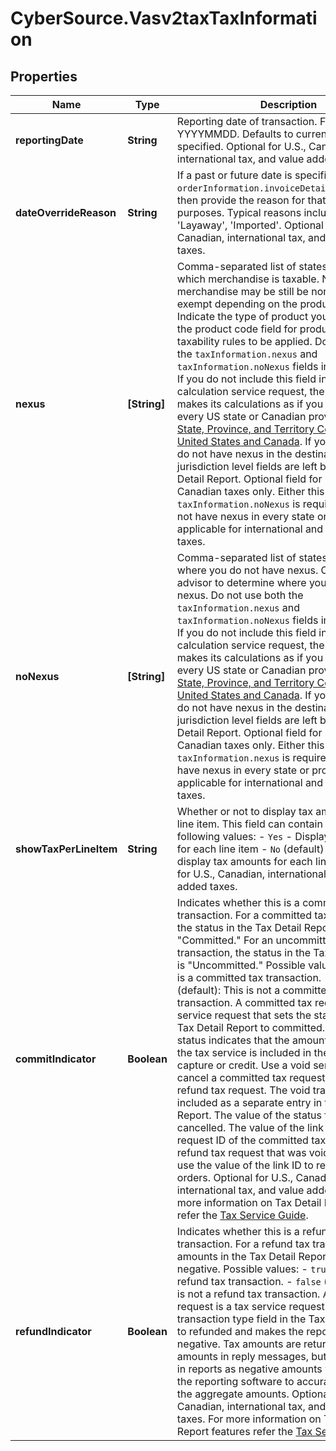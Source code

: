 # CyberSource.Vasv2taxTaxInformation

## Properties
Name | Type | Description | Notes
------------ | ------------- | ------------- | -------------
**reportingDate** | **String** | Reporting date of transaction. Format: YYYYMMDD. Defaults to current date if not specified. Optional for U.S., Canadian, international tax, and value added taxes.  | [optional] 
**dateOverrideReason** | **String** | If a past or future date is specified in `orderInformation.invoiceDetails.invoiceDate`, then provide the reason for that for audit purposes. Typical reasons include: 'Return', 'Layaway', 'Imported'.  Optional for U.S., Canadian, international tax, and value added taxes.  | [optional] 
**nexus** | **[String]** | Comma-separated list of states or provinces in which merchandise is taxable. Note merchandise may be still be non-taxable or tax exempt depending on the product taxability. Indicate the type of product you are selling in the product code field for product-level taxability rules to be applied. Do not use both the `taxInformation.nexus` and `taxInformation.noNexus` fields in your request. If you do not include this field in a tax calculation service request, the tax system makes its calculations as if you have nexus in every US state or Canadian province. Use the [State, Province, and Territory Codes for the United States and Canada](https://developer.cybersource.com/library/documentation/sbc/quickref/states_and_provinces.pdf).  If you indicate you do not have nexus in the destination state, jurisdiction level fields are left blank in the Tax Detail Report.  Optional field for U.S. and Canadian taxes only. Either this field or `taxInformation.noNexus` is required if you do not have nexus in every state or province.  Not applicable for international and value added taxes.  | [optional] 
**noNexus** | **[String]** | Comma-separated list of states or provinces where you do not have nexus. Check with a tax advisor to determine where your business has nexus. Do not use both the `taxInformation.nexus` and `taxInformation.noNexus` fields in your request. If you do not include this field in a tax calculation service request, the tax system makes its calculations as if you have nexus in every US state or Canadian province. Use the [State, Province, and Territory Codes for the United States and Canada](https://developer.cybersource.com/library/documentation/sbc/quickref/states_and_provinces.pdf).  If you indicate you do not have nexus in the destination state, jurisdiction level fields are left blank in the Tax Detail Report.  Optional field for U.S. and Canadian taxes only. Either this field or `taxInformation.nexus` is required if you do not have nexus in every state or province.  Not applicable for international and value added taxes.  | [optional] 
**showTaxPerLineItem** | **String** | Whether or not to display tax amounts for each line item. This field can contain one of the following values: - `Yes` - Display tax amounts for each line item - `No` (default) - Do not display tax amounts for each line item  Optional for U.S., Canadian, international tax, and value added taxes.  | [optional] 
**commitIndicator** | **Boolean** | Indicates whether this is a committed tax transaction. For a committed tax transaction, the status in the Tax Detail Report is \"Committed.\" For an uncommitted tax transaction, the status in the Tax Detail Report is \"Uncommitted.\" Possible values: - `true`: This is a committed tax transaction. - `false` (default): This is not a committed tax transaction.  A committed tax request is a tax service request that sets the status field in the Tax Detail Report to committed. The committed status indicates that the amount calculated by the tax service is included in the amount of a capture or credit.  Use a void service request to cancel a committed tax request or a committed refund tax request. The void transaction is included as a separate entry in the Tax Detail Report. The value of the status field is cancelled. The value of the link ID is the request ID of the committed tax request or refund tax request that was voided. You can use the value of the link ID to reconcile your orders.  Optional for U.S., Canadian, international tax, and value added taxes. For more information on Tax Detail Report features refer the [Tax Service Guide](https://developer.cybersource.com/docs/cybs/en-us/tax-calculation/developer/all/rest/tax-calculation/tax-overview.html).  | [optional] 
**refundIndicator** | **Boolean** | Indicates whether this is a refund tax transaction. For a refund tax transaction, amounts in the Tax Detail Report will be negative. Possible values: - `true`: This is a refund tax transaction. - `false` (default): This is not a refund tax transaction.  A refund tax request is a tax service request that sets the transaction type field in the Tax Detail Report to refunded and makes the reported amount negative. Tax amounts are returned as positive amounts in reply messages, but they are saved in reports as negative amounts which enables the reporting software to accurately calculate the aggregate amounts.  Optional for U.S., Canadian, international tax, and value added taxes. For more information on Tax Detail Report features refer the [Tax Service Guide](https://developer.cybersource.com/docs/cybs/en-us/tax-calculation/developer/all/rest/tax-calculation/tax-overview.html).  | [optional] 



